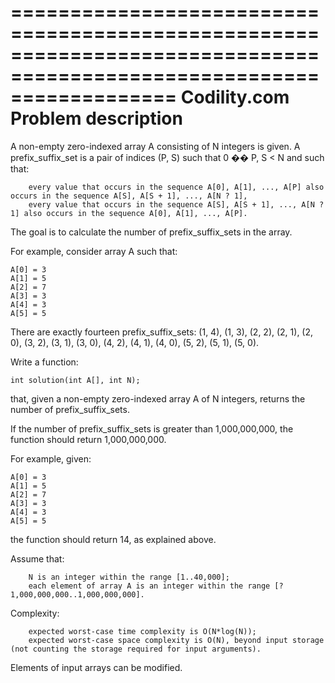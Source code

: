 ======================================================================================================================
Codility.com Problem description
======================================================================================================================
A non-empty zero-indexed array A consisting of N integers is given. A prefix_suffix_set is a pair of indices (P, S) such that 0 �� P, S < N and such that:

        every value that occurs in the sequence A[0], A[1], ..., A[P] also occurs in the sequence A[S], A[S + 1], ..., A[N ? 1],
        every value that occurs in the sequence A[S], A[S + 1], ..., A[N ? 1] also occurs in the sequence A[0], A[1], ..., A[P].

The goal is to calculate the number of prefix_suffix_sets in the array.

For example, consider array A such that:

    A[0] = 3
    A[1] = 5
    A[2] = 7
    A[3] = 3
    A[4] = 3
    A[5] = 5

There are exactly fourteen prefix_suffix_sets: (1, 4), (1, 3), (2, 2), (2, 1), (2, 0), (3, 2), (3, 1), (3, 0), (4, 2), (4, 1), (4, 0), (5, 2), (5, 1), (5, 0).

Write a function:

    int solution(int A[], int N); 

that, given a non-empty zero-indexed array A of N integers, returns the number of prefix_suffix_sets.

If the number of prefix_suffix_sets is greater than 1,000,000,000, the function should return 1,000,000,000.

For example, given:

    A[0] = 3
    A[1] = 5
    A[2] = 7
    A[3] = 3
    A[4] = 3
    A[5] = 5

the function should return 14, as explained above.

Assume that:

        N is an integer within the range [1..40,000];
        each element of array A is an integer within the range [?1,000,000,000..1,000,000,000].

Complexity:

        expected worst-case time complexity is O(N*log(N));
        expected worst-case space complexity is O(N), beyond input storage (not counting the storage required for input arguments).

Elements of input arrays can be modified.